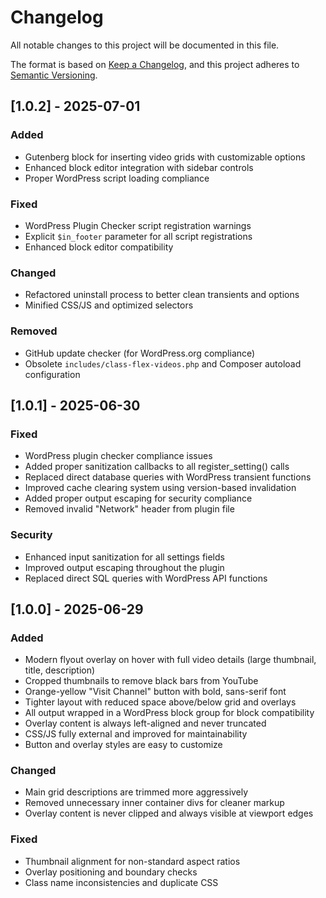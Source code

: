 # Changelog

All notable changes to this project will be documented in this file.

The format is based on [Keep a Changelog](https://keepachangelog.com/en/1.0.0/),
and this project adheres to [Semantic Versioning](https://semver.org/spec/v2.0.0.html).

## [1.0.2] - 2025-07-01

### Added
- Gutenberg block for inserting video grids with customizable options
- Enhanced block editor integration with sidebar controls
- Proper WordPress script loading compliance

### Fixed
- WordPress Plugin Checker script registration warnings
- Explicit `$in_footer` parameter for all script registrations
- Enhanced block editor compatibility

### Changed
- Refactored uninstall process to better clean transients and options
- Minified CSS/JS and optimized selectors

### Removed
- GitHub update checker (for WordPress.org compliance)
- Obsolete `includes/class-flex-videos.php` and Composer autoload configuration

## [1.0.1] - 2025-06-30

### Fixed
- WordPress plugin checker compliance issues
- Added proper sanitization callbacks to all register_setting() calls
- Replaced direct database queries with WordPress transient functions
- Improved cache clearing system using version-based invalidation
- Added proper output escaping for security compliance
- Removed invalid "Network" header from plugin file

### Security
- Enhanced input sanitization for all settings fields
- Improved output escaping throughout the plugin
- Replaced direct SQL queries with WordPress API functions

## [1.0.0] - 2025-06-29

### Added
- Modern flyout overlay on hover with full video details (large thumbnail, title, description)
- Cropped thumbnails to remove black bars from YouTube
- Orange-yellow "Visit Channel" button with bold, sans-serif font
- Tighter layout with reduced space above/below grid and overlays
- All output wrapped in a WordPress block group for block compatibility
- Overlay content is always left-aligned and never truncated
- CSS/JS fully external and improved for maintainability
- Button and overlay styles are easy to customize

### Changed
- Main grid descriptions are trimmed more aggressively
- Removed unnecessary inner container divs for cleaner markup
- Overlay content is never clipped and always visible at viewport edges

### Fixed
- Thumbnail alignment for non-standard aspect ratios
- Overlay positioning and boundary checks
- Class name inconsistencies and duplicate CSS
